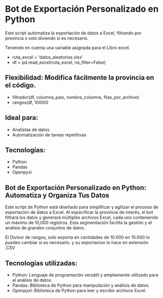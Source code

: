 # Bot de Exportación Personalizado en Python
Este script automatiza la exportación de datos a Excel, filtrando por provincia o solo diviendo si es necesario.

Teniendo en cuenta una variable asignada para el Libro excel.
- ruta_excel = 'datos_aleatorios.xlsx'
- df = pd.read_excel(ruta_excel, na_filter=False)

## Flexibilidad: Modifica fácilmente la provincia en el código.
- filtrador(df, columna_pais, nombre_columna, filas_por_archivo)
- rangos(df, 10000)
## Ideal para:
- Analistas de datos
- Automatización de tareas repetitivas

## Tecnologías:
- Python
- Pandas
- Openpyxl

## Bot de Exportación Personalizado en Python: Automatiza y Organiza Tus Datos

Este script de Python está diseñado para simplificar y agilizar el proceso de exportación de datos a Excel. Al especificar la provincia de interés, el bot filtrará los datos y generará múltiples archivos Excel, cada uno conteniendo un máximo de 10,000 registros. Esta segmentación facilita la gestión y el análisis de grandes conjuntos de datos.

El Divisor de rangos, solo exporta en cantidades de 10.000 en 10.000 lo puedes cambiar si es necesario. y su exportacion lo hace en extensión .CSV

## Tecnologías utilizadas:

- Python: Lenguaje de programación versátil y ampliamente utilizado para el análisis de datos.
- Pandas: Biblioteca de Python para manipulación y análisis de datos.
- Openpyxl: Biblioteca de Python para leer y escribir archivos Excel.
